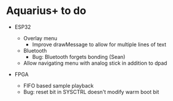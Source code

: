 # Aquarius+ to do

- ESP32
  - Overlay menu
    - Improve drawMessage to allow for multiple lines of text
  - Bluetooth
    - Bug: Bluetooth forgets bonding (Sean)
  - Allow navigating menu with analog stick in addition to dpad
  
- FPGA
  - FIFO based sample playback
  - Bug: reset bit in SYSCTRL doesn't modify warm boot bit
  
